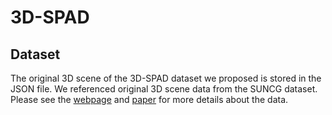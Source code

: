 # 3D-SPAD


## Dataset
The original 3D scene of the 3D-SPAD dataset we proposed is stored in the JSON file. We referenced original 3D scene data from the SUNCG dataset. Please see the [webpage](http://suncg.cs.princeton.edu) and [paper](https://arxiv.org/pdf/1611.08974v1.pdf) for more details about the data.  
